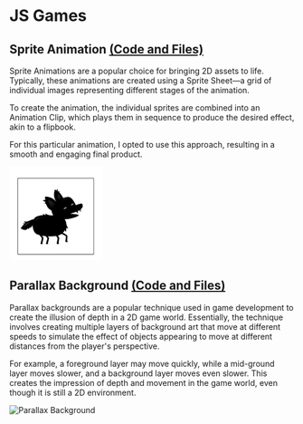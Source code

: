# JS Games

## Sprite Animation [(Code and Files)](https://github.com/isumtk/javascript-games/tree/sprite-animations)


Sprite Animations are a popular choice for bringing 2D assets to life. Typically, these animations are created using a Sprite Sheet—a grid of individual images representing different stages of the animation.

To create the animation, the individual sprites are combined into an Animation Clip, which plays them in sequence to produce the desired effect, akin to a flipbook.

For this particular animation, I opted to use this approach, resulting in a smooth and engaging final product.


![Dog Sprite Animation](dog-sprite-animation.gif "Dog Sprite Animation")


## Parallax Background [(Code and Files)](https://github.com/isumtk/javascript-games/tree/parallax-backgrounds)


Parallax backgrounds are a popular technique used in game development to create the illusion of depth in a 2D game world. Essentially, the technique involves creating multiple layers of background art that move at different speeds to simulate the effect of objects appearing to move at different distances from the player's perspective.

For example, a foreground layer may move quickly, while a mid-ground layer moves slower, and a background layer moves even slower. This creates the impression of depth and movement in the game world, even though it is still a 2D environment.


![Parallax Background](parallax_background.gif "Moving backgrounds at different speeds")
